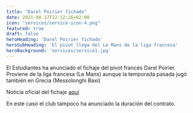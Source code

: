 ```yaml
---
title: "Darel Poirier fichado"
date: 2021-08-17T12:12:26+02:00
icon: "services/service-icon-4.png"
featured: true
draft: false
heroHeading: 'Darel Poirier fichado'
heroSubHeading: 'El pivot llega del Le Mans de la liga francesa'
heroBackground: 'services/service1.jpg'
---
```


El Estudiantes ha anunciado el fichaje del pivot francés Darel Poirier. Proviene de la liga francesa (Le Mans) aunque la temporada pasada jugó también en Grecia (Messolonghi Baxi)

Noticia oficial del fichaje [aquí](https://www.movistarestudiantes.com/leb-oro/darel-poirier-potencia-interior-para-movistar-estudiantes/)

En este caso el club tampoco ha anunciado la duración del contrato.